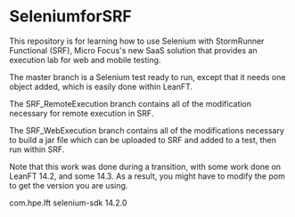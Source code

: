# SeleniumforSRF

This repository is for learning how to use Selenium with StormRunner Functional (SRF), 
Micro Focus's new SaaS solution that provides an execution lab for web and mobile testing.

The master branch is a Selenium test ready to run, except that it needs one object added, which
is easily done within LeanFT.

The SRF_RemoteExecution branch contains all of the modification necessary for remote execution in SRF.

The SRF_WebExecution branch contains all of the modifications necessary to build a jar file which
can be uploaded to SRF and added to a test, then run within SRF.

Note that this work was done during a transition, with some work done on LeanFT 14.2, and some 14.3. As a result, you might have to modify the pom to get the version you are using.

<dependency>
            <groupId>com.hpe.lft</groupId>
            <artifactId>selenium-sdk</artifactId>
            <version>14.2.0</version>
        </dependency>
